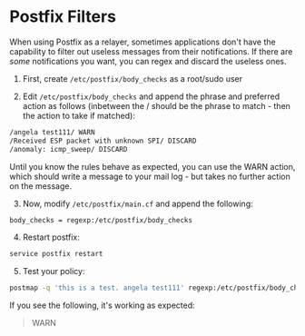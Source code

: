 # Postfix Filters
When using Postfix as a relayer, sometimes applications don't have the capability to filter out useless messages from their notifications.  If there are *some* notifications you want, you can regex and discard the useless ones.

1. First, create `/etc/postfix/body_checks` as a root/sudo user

2. Edit `/etc/postfix/body_checks` and append the phrase and preferred action as follows (inbetween the / should be the phrase to match - then the action to take if matched):
```bash
/angela test111/ WARN
/Received ESP packet with unknown SPI/ DISCARD
/anomaly: icmp_sweep/ DISCARD
```
Until you know the rules behave as expected, you can use the WARN action, which should write a message to your mail log - but takes no further action on the message.

3. Now, modify `/etc/postfix/main.cf` and append the following:
```bash
body_checks = regexp:/etc/postfix/body_checks
```

4. Restart postfix:
```bash
service postfix restart
```

5. Test your policy:
```bash
postmap -q 'this is a test. angela test111' regexp:/etc/postfix/body_checks
```
If you see the following, it's working as expected:
> WARN

